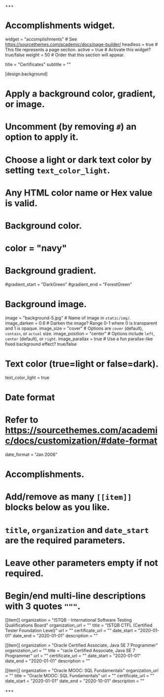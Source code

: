 +++
# Accomplishments widget.
widget = "accomplishments"  # See https://sourcethemes.com/academic/docs/page-builder/
headless = true  # This file represents a page section.
active = true  # Activate this widget? true/false
weight = 50  # Order that this section will appear.


title = "Certificates"
subtitle = ""

[design.background]
  # Apply a background color, gradient, or image.
  #   Uncomment (by removing `#`) an option to apply it.
  #   Choose a light or dark text color by setting `text_color_light`.
  #   Any HTML color name or Hex value is valid.

  # Background color.
  # color = "navy"
  
  # Background gradient.
  #gradient_start = "DarkGreen"
  #gradient_end = "ForestGreen"
  
  # Background image.
   image = "background-5.jpg"  # Name of image in `static/img/`.
   image_darken = 0.6  # Darken the image? Range 0-1 where 0 is transparent and 1 is opaque.
   image_size = "cover"  #  Options are `cover` (default), `contain`, or `actual` size.
   image_position = "center"  # Options include `left`, `center` (default), or `right`.
   image_parallax = true  # Use a fun parallax-like fixed background effect? true/false
  
  # Text color (true=light or false=dark).
  text_color_light = true


# Date format
#   Refer to https://sourcethemes.com/academic/docs/customization/#date-format
date_format = "Jan 2006"

# Accomplishments.
#   Add/remove as many `[[item]]` blocks below as you like.
#   `title`, `organization` and `date_start` are the required parameters.
#   Leave other parameters empty if not required.
#   Begin/end multi-line descriptions with 3 quotes `"""`.

[[item]]
  organization = "ISTQB - International Software Testing Qualifications Board"
  organization_url = ""
  title = "ISTQB CTFL (Certified Tester Foundation Level)"
  url = ""
  certificate_url = ""
  date_start = "2020-01-01"
  date_end = "2020-01-01"
  description = ""

[[item]]
  organization = "Oracle Certified Associate, Java SE 7 Programmer"
  organization_url = ""
  title = "racle Certified Associate, Java SE 7 Programmer"
  url = ""
  certificate_url = ""
  date_start = "2020-01-01"
  date_end = "2020-01-01"
  description = ""

[[item]]
  organization = "Oracle MOOC: SQL Fundamentals"
  organization_url = ""
  title = "Oracle MOOC: SQL Fundamentals"
  url = ""
  certificate_url = ""
  date_start = "2020-01-01"
  date_end = "2020-10-01"
  description = ""


+++
